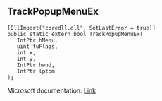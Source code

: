 ## TrackPopupMenuEx

```
[DllImport("coredll.dll", SetLastError = true)]
public static extern bool TrackPopupMenuEx(
   IntPtr hMenu,
   uint fuFlags,
   int x,
   int y,
   IntPtr hwnd,
   IntPtr lptpm
);
```

Microsoft documentation: [Link](https://docs.microsoft.com/en-us/windows/win32/api/winuser/nf-winuser-trackpopupmenuex)
